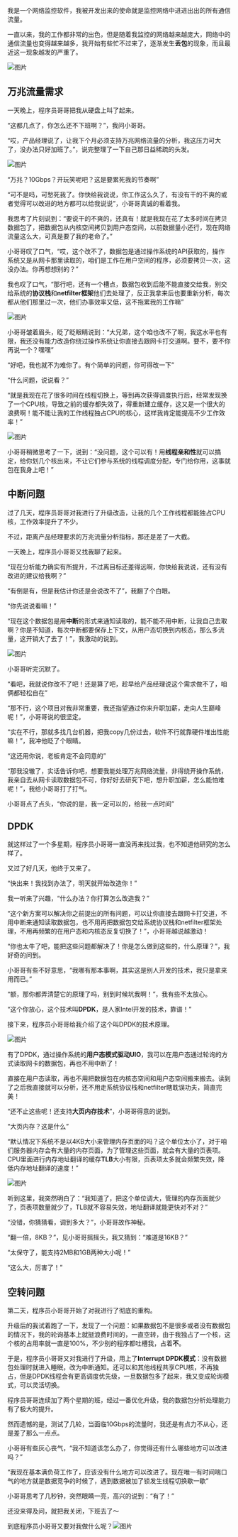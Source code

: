 我是一个网络监控软件，我被开发出来的使命就是监控网络中进进出出的所有通信流量。

一直以来，我的工作都非常的出色，但是随着我监控的网络越来越庞大，网络中的通信流量也变得越来越多，我开始有些忙不过来了，逐渐发生**丢包**的现象，而且最近这一现象越发的严重了。

![图片](image/640-163931896670794.webp)

## **万兆流量需求**

一天晚上，程序员哥哥把我从硬盘上叫了起来。

“这都几点了，你怎么还不下班啊？”，我问小哥哥。

“哎，产品经理说了，让我下个月必须支持万兆网络流量的分析，我这压力可大了，没办法只好加班了。”，说完整理了一下自己那日益稀疏的头发。

![图片](image/640-163931896670895.webp)

“万兆？10Gbps？开玩笑呢吧？这是要累死我的节奏啊”

“可不是吗，可愁死我了。你快给我说说，你工作这么久了，有没有干的不爽的或者觉得可以改进的地方都可以给我说说”，小哥哥真诚的看着我。

我思考了片刻说到：“要说干的不爽的，还真有！就是我现在花了太多时间在拷贝数据包了，把数据包从内核空间拷贝到用户态空间，以前数据量小还行，现在网络流量这么大，可真是要了我的老命了。”

小哥哥叹了口气，“哎，这个改不了，数据包是通过操作系统的API获取的，操作系统又是从网卡那里读取的，咱们是工作在用户空间的程序，必须要拷贝一次，这没办法。你再想想别的？”

我也叹了口气，“那行吧，还有一个槽点，数据包收到后能不能直接交给我，别交给系统的**协议栈**和**netfilter框架**他们去处理了，反正我拿来后也要重新分析，每次都从他们那里过一次，他们办事效率又低，这不拖累我的工作嘛”

![图片](image/640-163931896670896.webp)

小哥哥皱着眉头，眨了眨眼睛说到：“大兄弟，这个咱也改不了啊，我这水平也有限，我还没有能力改造你绕过操作系统让你直接去跟网卡打交道啊。要不，要不你再说一个？嘿嘿”

“好吧，我也就不为难你了。有个简单的问题，你可得改一下”

“什么问题，说说看？”

“就是我现在花了很多时间在线程切换上，等到再次获得调度执行后，经常发现换了一个CPU核，导致之前的缓存都失效了，得重新建立缓存，这又是一个很大的浪费啊！能不能让我的工作线程独占CPU的核心，这样我肯定能提高不少工作效率！”

![图片](image/640-163931896670897.webp)

小哥哥稍微思考了一下，说到：“没问题，这个可以有！用**线程亲和性**就可以搞定，给你划几个核出来，不让它们参与系统的线程调度分配，专门给你用，这事就包在我身上吧！”

## **中断问题**

过了几天，程序员哥哥对我进行了升级改造，让我的几个工作线程都能独占CPU核，工作效率提升了不少。

不过，距离产品经理要求的万兆流量分析指标，那还是差了一大截。

一天晚上，程序员小哥哥又找我聊了起来。

“现在分析能力确实有所提升，不过离目标还差得远啊，你快给我说说，还有没有改进的建议给我啊？”

“有倒是有，但是我估计你还是会说改不了”，我翻了个白眼。

“你先说说看嘛！”

“现在这个数据包是用**中断**的形式来通知读取的，能不能不用中断，让我自己去取啊？你是不知道，每次中断都要保存上下文，从用户态切换到内核态，那么多流量，这开销大了去了！”，我激动的说到。

![图片](image/640-163931896670898.webp)

小哥哥听完沉默了。

“看吧，我就说你改不了吧！还是算了吧，趁早给产品经理说这个需求做不了，咱俩都轻松自在”

“那不行，这个项目对我非常重要，我还指望通过你来升职加薪，走向人生巅峰呢！”，小哥哥说的很坚定。

“实在不行，那就多找几台机器，把我copy几份过去，软件不行就靠硬件堆出性能嘛！”，我冲他眨了个眼睛。

“这还用你说，老板肯定不会同意的”

“那我没辙了，实话告诉你吧，想要我能处理万兆网络流量，非得绕开操作系统，我亲自去从网卡读取数据包不可，你好好去研究下吧，想升职加薪，怎么能怕难呢！”，我给小哥哥打了打气。

小哥哥点了点头，“你说的是，我一定可以的，给我一点时间”

## **DPDK**

就这样过了一个多星期，程序员小哥哥一直没再来找过我，也不知道他研究的怎么样了。

又过了好几天，他终于又来了。

“快出来！我找到办法了，明天就开始改造你！”

我一听来了兴趣，“什么办法？你打算怎么改造我？”

“这个新方案可以解决你之前提出的所有问题，可以让你直接去跟网卡打交道，不用中断来通知读取数据包，也不用再把数据包交给系统协议栈和netfilter框架处理，不用再频繁的在用户态和内核态反复切换了！”，小哥哥越说越激动！

“你也太牛了吧，能把这些问题都解决了！你是怎么做到这些的，什么原理？”，我好奇的问到。

小哥哥有些不好意思，“我哪有那本事啊，其实这是别人开发的技术，我只是拿来用而已。”

“额，那你都弄清楚它的原理了吗，别到时候坑我啊！”，我有些不太放心。

“这个你放心，这个技术叫**DPDK**，是人家Intel开发的技术，靠谱！”

接下来，程序员小哥哥给我介绍了这个叫DPDK的技术原理。

![图片](image/640-163931896670899.webp)

有了DPDK，通过操作系统的**用户态模式驱动UIO**，我可以在用户态通过轮询的方式读取网卡的数据包，再也不用中断了！

直接在用户态读取，再也不用把数据包在内核态空间和用户态空间搬来搬去。读到了之后我直接就可以分析，还不用走系统协议栈和netfilter瞎耽误功夫，简直完美！

“还不止这些呢！还支持**大页内存技术**”，小哥哥得意的说到。

“大页内存？这是什么”

“默认情况下系统不是以4KB大小来管理内存页面的吗？这个单位太小了，对于咱们服务器内存会有大量的内存页面，为了管理这些页面，就会有大量的页表项。CPU里面进行内存地址翻译的缓存**TLB**大小有限，页表项太多就会频繁失效，降低内存地址翻译的速度！”

![图片](image/640-1639318966708100.webp)

听到这里，我突然明白了：“我知道了，把这个单位调大，管理的内存页面就少了，页表项数量就少了，TLB就不容易失效，地址翻译就能更快对不对？”

“没错，你猜猜看，调到多大？”，小哥哥故作神秘。

“翻一倍，8KB？”，见小哥哥摇摇头，我又猜到：“难道是16KB？”

“太保守了，能支持2MB和1GB两种大小呢！”

“这么大，厉害了！”

## **空转问题**

第二天，程序员小哥哥开始了对我进行了彻底的重构。

升级后的我试着跑了一下，发现了一个问题：如果数据包不是很多或者没有数据包的情况下，我的轮询基本上就挺浪费时间的，一直空转，由于我独占了一个核，这个核的占用率就一直是100%，不少别的程序都吐槽我，占着**不**。

于是，程序员小哥哥又对我进行了升级，用上了**Interrupt DPDK模式**：没有数据包处理时就进入睡眠，改为中断通知。还可以和其他线程共享CPU核，不再独占，但是DPDK线程会有更高调度优先级，一旦数据包多了起来，我又变成轮询模式，可以灵活切换。

程序员哥哥连续加了两个星期的班，经过一番优化升级，我的数据包分析处理能力有了极大的提升。

然而遗憾的是，测试了几轮，当面临10Gbps的流量时，我还是有点力不从心，还是差了那么一点点。

小哥哥有些灰心丧气，“我不知道该怎么办了，你觉得还有什么哪些地方可以改进吗？”

“我现在基本满负荷工作了，应该没有什么地方可以改进了。现在唯一有时间喘口气的地方就是数据竞争的时候了，遇到数据被加了锁发生线程切换歇一歇”

小哥哥思考了几秒钟，突然眼睛一亮，高兴的说到：“有了！”

还没来得及问，就把我关闭，下班去了～

到底程序员小哥哥又要对我做什么呢？![图片](image/640-1639318966708101.webp)